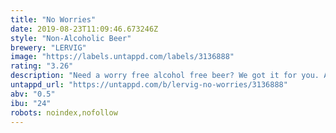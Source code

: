 ```yaml
---
title: "No Worries"
date: 2019-08-23T11:09:46.673246Z
style: "Non-Alcoholic Beer"
brewery: "LERVIG"
image: "https://labels.untappd.com/labels/3136888"
rating: "3.26"
description: "Need a worry free alcohol free beer? We got it for you. A lightly hopped and pleasantly refreshing pale ale, fermented with a brewers yeast which cant ferment Maltose. Tasting like a low abv beer due to this process you can enjoy the beer wihtout the effect."
untappd_url: "https://untappd.com/b/lervig-no-worries/3136888"
abv: "0.5"
ibu: "24"
robots: noindex,nofollow
---
```

